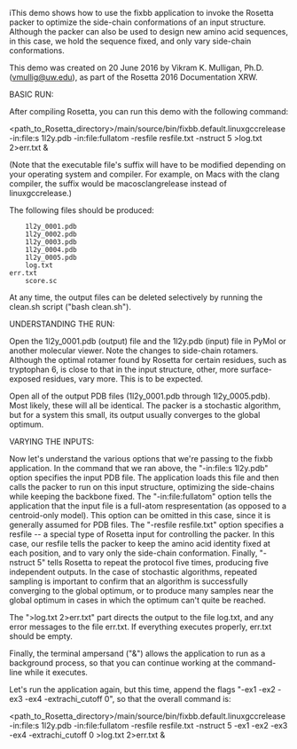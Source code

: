 iThis demo shows how to use the fixbb application to invoke the Rosetta packer to optimize the side-chain
conformations of an input structure.  Although the packer can also be used to design new amino acid
sequences, in this case, we hold the sequence fixed, and only vary side-chain conformations.

This demo was created on 20 June 2016 by Vikram K. Mulligan, Ph.D. (vmullig@uw.edu), as part of the Rosetta 2016 Documentation XRW.

BASIC RUN:

After compiling Rosetta, you can run this demo with the following command:

<path_to_Rosetta_directory>/main/source/bin/fixbb.default.linuxgccrelease -in:file:s 1l2y.pdb -in:file:fullatom -resfile resfile.txt -nstruct 5 >log.txt 2>err.txt &

(Note that the executable file's suffix will have to be modified depending on your operating system and compiler.  For example, on Macs with the clang compiler, the suffix would be macosclangrelease instead of linuxgccrelease.)

The following files should be produced:

        1l2y_0001.pdb
        1l2y_0002.pdb
        1l2y_0003.pdb
        1l2y_0004.pdb
        1l2y_0005.pdb
        log.txt
	err.txt
        score.sc

At any time, the output files can be deleted selectively by running the clean.sh script ("bash clean.sh").

UNDERSTANDING THE RUN:

Open the 1l2y_0001.pdb (output) file and the 1l2y.pdb (input) file in PyMol or another molecular viewer.  Note the changes to side-chain rotamers.  Although the optimal rotamer found by Rosetta for certain residues, such as tryptophan 6, is close to that in the input structure, other, more surface-exposed residues, vary more.  This is to be expected.

Open all of the output PDB files (1l2y_0001.pdb through 1l2y_0005.pdb).  Most likely, these will all be identical.  The packer is a stochastic algorithm, but for a system this small, its output usually converges to the global optimum.

VARYING THE INPUTS:

Now let's understand the various options that we're passing to the fixbb application.  In the command that we ran above, the "-in:file:s 1l2y.pdb" option specifies the input PDB file.  The application loads this file and then calls the packer to run on this input structure, optimizing the side-chains while keeping the backbone fixed.  The "-in:file:fullatom" option tells the application that the input file is a full-atom respresentation (as opposed to a centroid-only model).  This option can be omitted in this case, since it is generally assumed for PDB files.  The "-resfile resfile.txt" option specifies a resfile -- a special type of Rosetta input for controlling the packer.  In this case, our resfile tells the packer to keep the amino acid identity fixed at each position, and to vary only the side-chain conformation.  Finally, "-nstruct 5" tells Rosetta to repeat the protocol five times, producing five independent outputs.  In the case of stochastic algorithms, repeated sampling is important to confirm that an algorithm is successfully converging to the global optimum, or to produce many samples near the global optimum in cases in which the optimum can't quite be reached.

The ">log.txt 2>err.txt" part directs the output to the file log.txt, and any error messages to the file err.txt.  If everything executes properly, err.txt should be empty.

Finally, the terminal ampersand ("&") allows the application to run as a background process, so that you can continue working at the command-line while it executes.

Let's run the application again, but this time, append the flags "-ex1 -ex2 -ex3 -ex4 -extrachi_cutoff 0", so that the overall command is:

<path_to_Rosetta_directory>/main/source/bin/fixbb.default.linuxgccrelease -in:file:s 1l2y.pdb -in:file:fullatom -resfile resfile.txt -nstruct 5 -ex1 -ex2 -ex3 -ex4 -extrachi_cutoff 0 >log.txt 2>err.txt &

